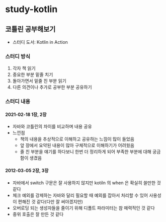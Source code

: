 # study-kotlin
## 코틀린 공부해보기
- 스터디 도서: Kotlin in Action

### 스터디 방식
 1. 각자 책 읽기
 2. 중요한 부분 밑줄 치기
 3. 돌아가면서 밑줄 친 부분 읽기
 4. 다른 의견이나 추가로 공부한 부분 공유하기


### 스터디 내용

#### 2021-02-18 1장, 2장
- 자바와 코틀린의 차이를 비교하며 내용 공유
- 느낀점
  - 책의 내용을 추상적으로 이해하고 공유하는 느낌이 많이 들었음
  - 앞 장에서 요약된 내용이 많아 구체적으로 이해하기가 어려웠음
  - 줄 친 부분을 얘기를 하다보니 한번 더 정리하게 되어 부족한 부분에 대해 궁금함이 생겼음

#### 2012-03-05 2장, 3장
- 자바에서 switch 구문은 잘 사용하지 않지만 kotiln 의 when 은 확실히 쓸만한 것 같다
- 체크 예외를 강제하는 자바와 달리 필요할 때 예외를 잡아서 처리할 수 있어 사용성이 편해진 것 같다(다만 잘 써야겠지만)
- 오버로딩 되는 생성자들을 줄이기 위해 디폴트 파라미터는 참 매력적인 것 같다
- 중위 호출은 잘 만든 것 같다
